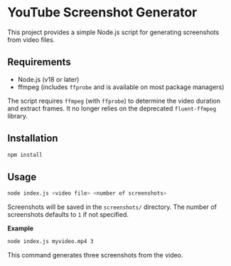 # YouTube Screenshot Generator

This project provides a simple Node.js script for generating screenshots from video files.

## Requirements

- Node.js (v18 or later)
- ffmpeg (includes `ffprobe` and is available on most package managers)

The script requires `ffmpeg` (with `ffprobe`) to determine the video duration and extract frames. It no longer relies on the deprecated `fluent-ffmpeg` library.

## Installation

```bash
npm install
```

## Usage

```bash
node index.js <video file> <number of screenshots>
```

Screenshots will be saved in the `screenshots/` directory. The number of screenshots defaults to `1` if not specified.

**Example**

```bash
node index.js myvideo.mp4 3
```

This command generates three screenshots from the video.
